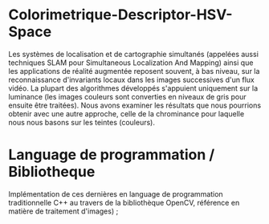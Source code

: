# Colorimetrique-Descriptor-HSV-Space
Les systèmes de localisation et de cartographie simultanés (appelées aussi techniques SLAM pour Simultaneous Localization And Mapping) ainsi que les applications de réalité augmentée reposent souvent, à bas niveau, sur la reconnaissance d'invariants locaux dans les images successives d'un flux vidéo. 
La plupart des algorithmes développés s'appuient uniquement sur la luminance (les images couleurs sont converties en niveaux de gris pour ensuite être traitées). 
Nous avons examiner les résultats que nous pourrions obtenir avec une autre approche, celle de la chrominance pour laquelle nous nous basons sur les teintes (couleurs).


# Language de programmation / Bibliotheque
Implémentation de ces dernières en language de programmation traditionnelle C++ au travers de la bibliothèque OpenCV, référence en matière de traitement d'images) ;
